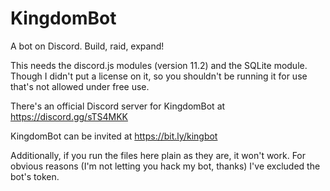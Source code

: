 # KingdomBot
A bot on Discord. Build, raid, expand!

This needs the discord.js modules (version 11.2) and the SQLite module. Though I didn't put a license on it, so you shouldn't be running it for use that's not allowed under free use.

There's an official Discord server for KingdomBot at https://discord.gg/sTS4MKK

KingdomBot can be invited at https://bit.ly/kingbot

Additionally, if you run the files here plain as they are, it won't work. For obvious reasons (I'm not letting you hack my bot, thanks) I've excluded the bot's token.
